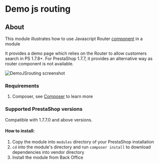 # Demo js routing

## About

This module illustrates how to use Javascript Router [component](https://devdocs.prestashop.com/1.7/development/components/global-components/) in a module

It provides a demo page which relies on the Router to allow customers search in PS 1.7.8+.
For PrestaShop 1.7.7, it provides an alternative way as router component is not available.

![DemoJSrouting screenshot](demojsrouting_screenshot.png)

### Requirements

1. Composer, see [Composer](https://getcomposer.org/) to learn more

### Supported PrestaShop versions

Compatible with 1.7.7.0 and above versions.

#### How to install:
1. Copy the module into `modules` directory of your PrestaShop installation
2. `cd` into the module's directory and run `composer install` to download dependencies into vendor directory
3. Install the module from Back Office
